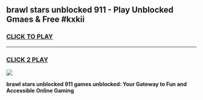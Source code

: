 
## brawl stars unblocked 911 - Play Unblocked Gmaes & Free #kxkii
<h3>
<a href="https://news.freeplayer.one?title=brawl_stars_unblocked_911&ref=03M">CLICK TO PLAY</a></h3>
<hr>

<h3>
<a href="https://news.freeplayer.one?title=brawl_stars_unblocked_911&ref=03M">CLICK 2 PLAY</a>
  
</h3>

<a href="https://news.freeplayer.one?title=brawl_stars_unblocked_911&ref=03M"><img src="https://clearcache.store/games.png"></a>


**brawl stars unblocked 911 games unblocked: Your Gateway to Fun and Accessible Online Gaming**
